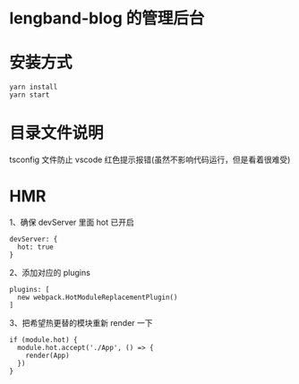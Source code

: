 # lengband-blog 的管理后台

# 安装方式

```
yarn install
yarn start
```

# 目录文件说明

tsconfig 文件防止 vscode 红色提示报错(虽然不影响代码运行，但是看着很难受)

# HMR

1、确保 devServer 里面 hot 已开启

```
devServer: {
  hot: true
}
```

2、添加对应的 plugins

```
plugins: [
  new webpack.HotModuleReplacementPlugin()
]
```

3、把希望热更替的模块重新 render 一下

```
if (module.hot) {
  module.hot.accept('./App', () => {
    render(App)
  })
}
```
